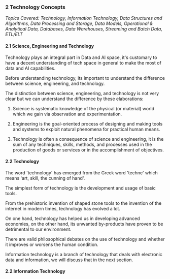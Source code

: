 ### 2 Technology Concepts
*Topics Covered: Technology, Information Technology, Data Structures and Algorithms, Data Processing and Storage, Data Models, Operational & Analytical Data, Databases, Data Warehouses, Streaming and Batch Data, ETL/ELT*

#### 2.1 Science, Engineering and Technology

Technology plays an integral part in Data and AI space, it's customary to have a decent understanding of tech space in general to make the most of data and AI capabilities.

Before understanding technology, its important to understand the difference between science, engineering, and technology.

The distinction between science, engineering, and technology is not very clear but we can understand the difference by these elaborations:

1. Science is systematic knowledge of the physical (or material) world which we gain via observation and experimentation.

2. Engineering is the goal-oriented process of designing and making tools and systems to exploit natural phenomena for practical human means.

3. Technology is often a consequence of science and engineering, it is the sum of any techniques, skills, methods, and processes used in the production of goods or services or in the accomplishment of objectives.


#### 2.2 Technology

The word 'technology' has emerged from the Greek word 'techne' which means 'art, skill, the cunning of hand'. 

The simplest form of technology is the development and usage of basic tools. 

From the prehistoric invention of shaped stone tools to the invention of the internet in modern times, technology has evolved a lot.

On one hand, technology has helped us in developing advanced economies, on the other hand, its unwanted by-products have proven to be detrimental to our environment.

There are valid philosophical debates on the use of technology and whether it improves or worsens the human condition.

Information technology is a branch of technology that deals with electronic data and information, we will discuss that in the next section.

#### 2.2 Information Technology
